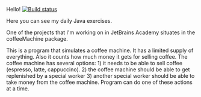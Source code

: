 Hello!
[![Build status](https://ci.appveyor.com/api/projects/status/u3sy3ag0y3sqspvi?svg=true)](https://ci.appveyor.com/project/AnnaPo-hub/dailyexercises)

Here you can see my daily Java  exercises. 

One of the projects that I'm working on in JetBrains Academy situates in the coffeeMachine package. 

This is  a program that  simulates  a coffee machine. It has a limited supply of everything.
Also it counts how much money it gets for selling coffee.
The coffee machine has several options: 1) it needs to be able to sell coffee (espresso, latte, cappuccino).
2) the coffee machine should be able to get replenished by a special worker
3) another special worker should be able to take money from the coffee machine.
Program can do one of these actions at a time.
                                                               
                                                                